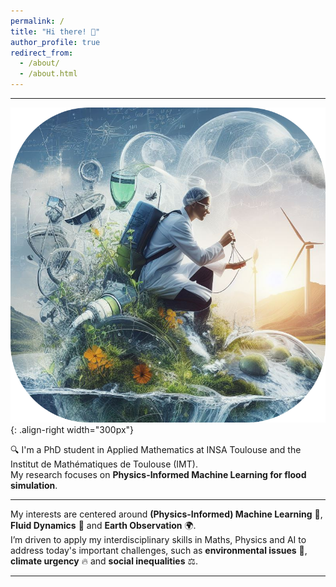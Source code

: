 ```yaml
---
permalink: /
title: "Hi there! 👋"
author_profile: true
redirect_from: 
  - /about/
  - /about.html
---
```


---

![Illustration showing my interests](/images/image_about_round_corners.png){: .align-right width="300px"}

🔍 I'm a PhD student in Applied Mathematics at INSA Toulouse and the Institut de Mathématiques de Toulouse (IMT). <br> My research focuses on **Physics-Informed Machine Learning for flood simulation**.

---

My interests are centered around **(Physics-Informed) Machine Learning** 🤖, **Fluid Dynamics** 🌊 and **Earth Observation** 🌍. <br> I’m driven to apply my interdisciplinary skills in Maths, Physics and AI to address today's important challenges, such as **environmental issues** 🌱, **climate urgency** 🔥 and **social inequalities** ⚖️.

---
